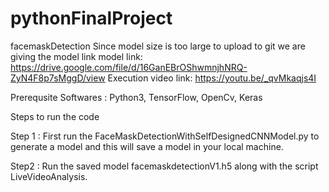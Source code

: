 # pythonFinalProject
facemaskDetection
Since model size is too large to upload to git we are giving the model link
model link: https://drive.google.com/file/d/16GanEBrOShwmnjhNRQ-ZyN4F8p7sMggD/view
Execution video link: https://youtu.be/_qvMkaqjs4I

Prerequsite Softwares : Python3, TensorFlow, OpenCv, Keras

Steps to run the code

Step 1 : First run the FaceMaskDetectionWithSelfDesignedCNNModel.py to generate a model and this will save a model in your local machine.

Step2 : Run the saved model facemaskdetectionV1.h5 along with the script LiveVideoAnalysis.
